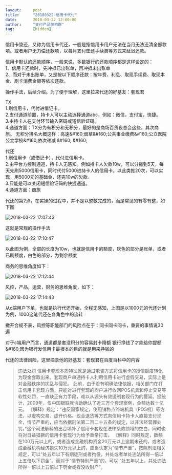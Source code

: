 ```yaml
---  
layout:     post   
title:      "20180322-信用卡代付"  
date:       2018-03-22 12:00:00  
author:     "支付产品架构群"  
tag:		[hidden]   
--- 
```


信用卡垫还，又称为信用卡代还，一般是指信用卡用户无法在当月无法还清全部款项。或者用户无力偿还款项，以每月支付垫还手续费等方式来延迟还款。  
   

信用卡默认的还款顺序，一般来说，多数银行的还款顺序都是这样设定的：   
1、信用卡还款时，先冲抵已出账单，再冲抵未出账单   
2、而对于未出账单，又是按以下顺序还款：按年费、利息、取现手续费、取现本金、刷卡消费金额等依次还款。  
   
操作手法，后续介绍。为了便于理解，这里拉来代还的好基友：套现君  
   
TX   
1.刷信用卡，代付进借记卡。   
2.支付通道前置，持卡人可以主动选择通道abc，例如：微信，支付宝，快捷。  
3.由持卡人在支付环节输入密码或短信验证码。   
4.通道方面：TX分为有积分和无积分，最好的是商场百货夜总会这些，其次商旅。 无积分排名大概这样：高速&amp;#160;烟草&amp;#160;公共事业缴费&amp;#160;公立医院公立学校&amp;#160;依次递减 &amp;#160; &amp;#160; 

代还   
1.刷信用卡（或借记卡），代付进信用卡。  
2.由平台方控制通道，持卡人无感知。例如持卡人欠款10w，可以分摊到5天，每天先刷5000信用卡，同时代付5000进持卡人的信用卡。以此类推20次，可以实现，用5000元的基础金，还完10w的欠款。   
3.只能是可以关闭短信验证码的快捷通道。   
4.通道方面：商旅  
   
   
代还的第2点，在实操的过程中，并不是以整数完成的，而是常见的有零有整，如下图  
   
   
![2018-03-22 17:07:43](http://static.cocolian.cn/img/201803/20180322_170743.png) 
   
   
这就是常规的操作手法  
   
   
![2018-03-22 17:10:47](http://static.cocolian.cn/img/201803/20180322_171047.png) 
   
   
以此图为例，全部的长度为10w，也就是信用卡的额度，灰色的部分是账单，或者已刷额度，白色的部分，为剩余额度  
   
   
商务的思维角度如下：  
   
   
![2018-03-22 17:12:44](http://static.cocolian.cn/img/201803/20180322_171244.png) 
   
   
风控，产品，运营，财务的思维角度，如下：  
   
   
![2018-03-22 17:14:43](http://static.cocolian.cn/img/201803/20180322_171443.png) 
   
   
从c端用户下单，也就是执行代还开始，全程无感知，上图是以1000元的代还计划为例，1000这笔代还在各角色中的流转  
   
   
撇开合规不表，风控等职能部门的风险点在于：同卡同卡同卡，重要的事情说30遍  
   
   
对于c端用户而言，通道都是套没积分的容易封卡降额 银行挣钱了才能给你提额&amp;#160;因为银行发信用卡最根本的目的就是用来挣钱的   
   
   
代还的法律风险，这里摘录他的好基友：套现君在百度百科中的内容  
   
> 违法处罚 信用卡套现本质特征就是通过欺骗方式将信用卡的授信额度转化为现金套取出来。套现商户串通持卡人利用信用卡进行虚假交易，实际上是对金融秩序的扰乱与侵犯。 此前，由于没有明确法律依据，相关部门在打击信用卡套现方面，只能对进行套现的商户进行收回POS机具和停止交易等软性处罚，一直缺乏有力手段，难以从源头有效遏制套现行为的蔓延。据统计，2009年，仅中国银联就协助确认了近三万个套现案例，金额达数十亿元。 《解释》规定：“违反国家规定，使用销售点终端机具（POS机）等方法，以虚构交易、虚开价格、现金退货等方式向信用卡持卡人直接支付现金，情节严重的，应当依据刑法第二百二十五条的规定，以非法经营罪处罚。”这个司法解释的出台填补了信用卡套现在法律条款领域的空白，同时也将对日益猖獗的信用卡套现行为给予重拳打击。 《解释》同时规定，数额在100万元以上的，或者造成金融机构资金20万元以上逾期未还的，或者造成金融机构经济损失10万元以上的，应当认定为“情节严重”，按照刑法相关规定，可以“处五年以下有期徒刑或者拘役，并处或者单处违法所得一倍以上五倍以下罚金”。而对于“情节特别严重”的，可以 “处五年以上，并处违法所得一倍以上五倍以下罚金或者没收财产”。  
   